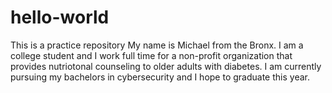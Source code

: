 # hello-world
This is a practice repository 
My name is Michael from the Bronx. I am a college student and I work full time for a non-profit organization that provides nutriotonal counseling to older adults with diabetes. I am currently pursuing my bachelors in cybersecurity and I hope to graduate this year. 
